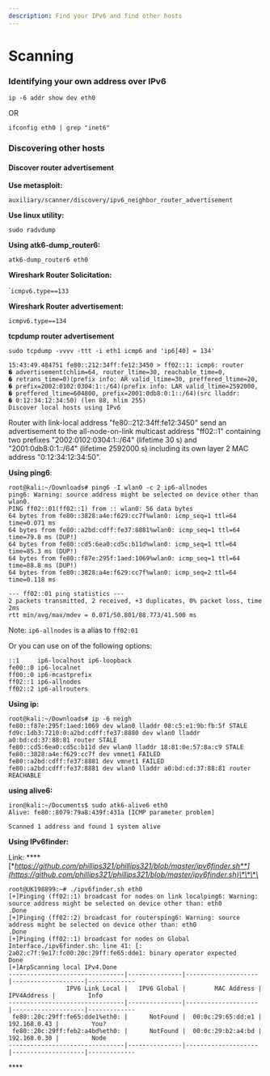 ```yaml
---
description: Find your IPv6 and find other hosts
---
```


# Scanning

### Identifying your own address over IPv6 

`ip -6 addr show dev eth0` 

OR 

`ifconfig eth0 | grep "inet6"` 

### Discovering other hosts

#### **Discover router advertisement**

**Use metasploit:**

`auxiliary/scanner/discovery/ipv6_neighbor_router_advertisement`

**Use linux utility:**

`sudo radvdump`

**Using atk6-dump\_router6:**

`atk6-dump_router6 eth0`

**Wireshark Router Solicitation:**

\``icmpv6.type==133`

**Wireshark Router** **advertisement:**

`icmpv6.type==134`

**tcpdump router advertisement**

`sudo tcpdump -vvvv -ttt -i eth1 icmp6 and 'ip6[40] = 134'`

```text
15:43:49.484751 fe80::212:34ff:fe12:3450 > ff02::1: icmp6: router
� advertisement(chlim=64, router_ltime=30, reachable_time=0,
� retrans_time=0)(prefix info: AR valid_ltime=30, preffered_ltime=20,
� prefix=2002:0102:0304:1::/64)(prefix info: LAR valid_ltime=2592000,
� preffered_ltime=604800, prefix=2001:0db8:0:1::/64)(src lladdr:
� 0:12:34:12:34:50) (len 88, hlim 255)
Discover local hosts using IPv6
```

Router with link-local address "fe80::212:34ff:fe12:3450" send an advertisement to the all-node-on-link multicast address "ff02::1" containing two prefixes "2002:0102:0304:1::/64" \(lifetime 30 s\) and "2001:0db8:0:1::/64" \(lifetime 2592000 s\) including its own layer 2 MAC address "0:12:34:12:34:50".

**Using ping6**:

```text
root@kali:~/Downloads# ping6 -I wlan0 -c 2 ip6-allnodes
ping6: Warning: source address might be selected on device other than wlan0. 
PING ff02::01(ff02::1) from :: wlan0: 56 data bytes 
64 bytes from fe80::3828:a4e:f629:cc7f%wlan0: icmp_seq=1 ttl=64 time=0.071 ms 
64 bytes from fe80::a2bd:cdff:fe37:8881%wlan0: icmp_seq=1 ttl=64 time=79.8 ms (DUP!) 
64 bytes from fe80::cd5:6ea0:cd5c:b11d%wlan0: icmp_seq=1 ttl=64 time=85.3 ms (DUP!) 
64 bytes from fe80::f87e:295f:1aed:1069%wlan0: icmp_seq=1 ttl=64 time=88.8 ms (DUP!) 
64 bytes from fe80::3828:a4e:f629:cc7f%wlan0: icmp_seq=2 ttl=64 time=0.118 ms  

--- ff02::01 ping statistics --- 
2 packets transmitted, 2 received, +3 duplicates, 0% packet loss, time 2ms 
rtt min/avg/max/mdev = 0.071/50.801/88.773/41.500 ms 
```

Note: `ip6-allnodes` is a alias to `ff02:01`

Or you can use on of the following options:

```text
::1     ip6-localhost ip6-loopback
fe00::0 ip6-localnet
ff00::0 ip6-mcastprefix
ff02::1 ip6-allnodes
ff02::2 ip6-allrouters
```

**Using ip:**

```text
root@kali:~/Downloads# ip -6 neigh 
fe80::f87e:295f:1aed:1069 dev wlan0 lladdr 08:c5:e1:9b:fb:5f STALE 
fd9c:1db3:7210:0:a2bd:cdff:fe37:8880 dev wlan0 lladdr a0:bd:cd:37:88:81 router STALE 
fe80::cd5:6ea0:cd5c:b11d dev wlan0 lladdr 18:81:0e:57:8a:c9 STALE 
fe80::3828:a4e:f629:cc7f dev vmnet1 FAILED 
fe80::a2bd:cdff:fe37:8881 dev vmnet1 FAILED 
fe80::a2bd:cdff:fe37:8881 dev wlan0 lladdr a0:bd:cd:37:88:81 router REACHABLE  
```

**using alive6:**

```text
iron@kali:~/Documents$ sudo atk6-alive6 eth0
Alive: fe80::8079:79a8:439f:431a [ICMP parameter problem]

Scanned 1 address and found 1 system alive

```

**Using IPv6finder:**

Link: ****[**https://github.com/phillips321/phillips321/blob/master/ipv6finder.sh**](https://github.com/phillips321/phillips321/blob/master/ipv6finder.sh)\*\*\*\*

```text
root@UK198899:~# ./ipv6finder.sh eth0 
[+]Pinging (ff02::1) broadcast for nodes on link localping6: Warning: source address might be selected on device other than: eth0 
.Done 
[+]Pinging (ff02::2) broadcast for routersping6: Warning: source address might be selected on device other than: eth0 
.Done 
[+]Pinging (ff02::1) broadcast for nodes on Global Interface./ipv6finder.sh: line 41: [: 2a02:c7f:9e17:fc00:20c:29ff:fe65:dde1: binary operator expected 
Done 
[+]ArpScanning local IPv4.Done 
--------------------------------|---------------|--------------------|--------------------|------------- 
                IPV6 Link Local |   IPV6 Global |        MAC Address |        IPV4Address |         Info 
--------------------------------|---------------|--------------------|--------------------|------------- 
 fe80::20c:29ff:fe65:dde1%eth0: |      NotFound |  00:0c:29:65:dd:e1 |       192.168.0.43 |         You? 
 fe80::20c:29ff:feb2:a4bd%eth0: |      NotFound |  00:0c:29:b2:a4:bd |       192.168.0.30 |         Node 
--------------------------------|---------------|--------------------|--------------------|------------- 
```

\*\*\*\*

